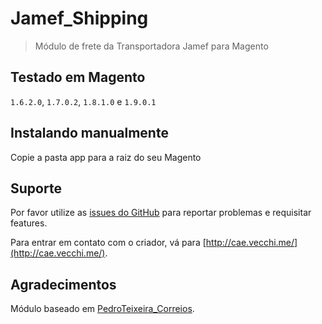 Jamef_Shipping
==============

> Módulo de frete da Transportadora Jamef para Magento


## Testado em Magento

`1.6.2.0`, `1.7.0.2`, `1.8.1.0` e `1.9.0.1`

## Instalando manualmente

Copie a pasta app para a raiz do seu Magento

## Suporte

Por favor utilize as [issues do GitHub](https://github.com/caevv/jamef-shipping/issues) para reportar problemas e requisitar features. 

Para entrar em contato com o criador, vá para [http://cae.vecchi.me/](http://cae.vecchi.me/).

## Agradecimentos

Módulo baseado em [PedroTeixeira_Correios](https://github.com/pedro-teixeira/correios).
